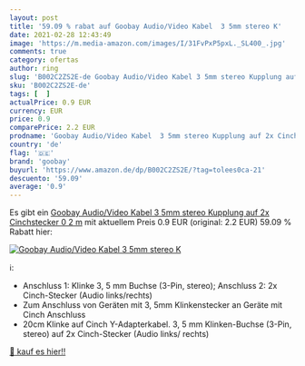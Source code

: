 ```yaml
---
layout: post
title: '59.09 % rabat auf Goobay Audio/Video Kabel  3 5mm stereo K'
date: 2021-02-28 12:43:49
image: 'https://m.media-amazon.com/images/I/31FvPxP5pxL._SL400_.jpg'
comments: true
category: ofertas
author: ring
slug: 'B002C2ZS2E-de Goobay Audio/Video Kabel 3 5mm stereo Kupplung auf 2x...'
sku: 'B002C2ZS2E-de'
tags: [  ]
actualPrice: 0.9 EUR
currency: EUR
price: 0.9
comparePrice: 2.2 EUR
prodname: 'Goobay Audio/Video Kabel  3 5mm stereo Kupplung auf 2x Cinchstecker  0 2 m'
country: 'de'
flag: '🇩🇪'
brand: 'goobay'
buyurl: 'https://www.amazon.de/dp/B002C2ZS2E/?tag=tolees0ca-21'
descuento: '59.09'
average: '0.9'
---
```


Es gibt ein [Goobay Audio/Video Kabel  3 5mm stereo Kupplung auf 2x Cinchstecker  0 2 m](https://www.amazon.de/dp/B002C2ZS2E/?tag=tolees0ca-21) mit aktuellem Preis 0.9 EUR (original: 2.2 EUR) 59.09 % Rabatt hier:

[![Goobay Audio/Video Kabel  3 5mm stereo K](https://m.media-amazon.com/images/I/31FvPxP5pxL._SL400_.jpg)](https://www.amazon.de/dp/B002C2ZS2E/?tag=tolees0ca-21)

ℹ️:

- Anschluss 1: Klinke 3, 5 mm Buchse (3-Pin, stereo); Anschluss 2: 2x Cinch-Stecker (Audio links/rechts)
- Zum Anschluss von Geräten mit 3, 5mm Klinkenstecker an Geräte mit Cinch Anschluss
- 20cm Klinke auf Cinch Y-Adapterkabel. 3, 5 mm Klinken-Buchse (3-Pin, stereo) auf 2x Cinch-Stecker (Audio links/ rechts)

[🛒 kauf es hier!!](https://www.amazon.de/dp/B002C2ZS2E/?tag=tolees0ca-21)
